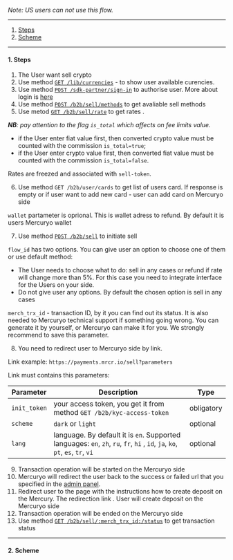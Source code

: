 *Note: US users can not use this flow.*

***

1. [Steps](/commAPIsell.md#1-steps)
2. [Scheme](commAPIsell.md#2-scheme)

***

#### 1. Steps

1. The User want sell crypto
2. Use method [`GET /lib/currencies`](https://u3-1-api.mrcr.io/v1.6/comm-docs/index.html#api-B2B-GetSellRate) - to show user available curencies.
3. Use method [`POST /sdk-partner/sign-in`](https://u3-1-api.mrcr.io/v1.6/comm-docs/index.html#api-SDK-SDKLogin) to authorise user. More about login is [here](https://github.com/mercuryoio/Commercial-API/blob/master/Login/README.md)
4. Use method [`POST /b2b/sell/methods`](https://u3-1-api.mrcr.io/v1.6/comm-docs/index.html#api-B2B-SellMethods) to get avaliable sell methods
5. Use metod [`GET /b2b/sell/rate`](https://u3-1-api.mrcr.io/v1.6/comm-docs/index.html#api-B2B-GetSellRate) to get rates .

***NB**: pay attention to the flag `is_total` which affects on fee limits value.*

- if the User enter fiat value first, then converted crypto value must be counted with the commission `is_total=true`;
- if the User enter crypto value first, then converted fiat value must be counted with the commission `is_total=false`.

Rates are freezed and associated with `sell-token`.

6. Use method `GET /b2b/user/cards` to get list of users card. If response is empty or if user want to add new card - user can add card on Mercuryo side

 `wallet` partameter is oprional. This is wallet adress to refund. By default it is users Mercuryo wallet
 
 7. Use method [`POST /b2b/sell`](https://u3-1-api.mrcr.io/v1.6/comm-docs/index.html#api-B2B-Sell) to initiate sell

`flow_id` has two options. You can give user an option to choose one of them or use default method:
- The User needs to choose what to do: sell in any cases or refund if rate will change more than 5%. 
For this case you need to integrate interface for the Users on your side. 
- Do not give user any options. By default the chosen option is sell in any cases

`merch_trx_id` - transaction ID, by it you can find out its status. It is also needed to Mercuryo technical support if something going wrong. You can generate it by yourself, or Mercuryo can make it for you. We strongly recommend to save this parameter.


8. You need to redirect user to Mercuryo side by link.

Link example: `https://payments.mrcr.io/sell?parameters`

Link must contains this parameters:

| Parameter  |  Description  | Type |
| ------------- | -------------  | -------------  |
| `init_token` | your access token, you get it from method `GET /b2b/kyc-access-token` | obligatory |
| `scheme` | `dark` or `light` | optional |
| `lang` | language. By default it is `en`. Supported languages: `en`, `zh`, `ru`, `fr`, `hi` , `id`, `ja`, `ko`, `pt`, `es`, `tr`, `vi`  | optional |

9. Transaction operation will be started on the Mercuryo side
10. Mercuryo will redirect the user back to the success or failed url that you specified in the [admin panel](ADD_LINK). 
11. Redirect user to the page with the instructions how to create deposit on the Mercury. The redirection link . User will create deposit on the Mercuryo side
12. Transaction operation will be ended on the Mercuryo side
13. Use method [`GET /b2b/sell/:merch_trx_id:/status`](https://u3-1-api.mrcr.io/v1.6/comm-docs/index.html#api-B2B-SellTransactionStatus) to get transaction status

***

#### 2. Scheme
